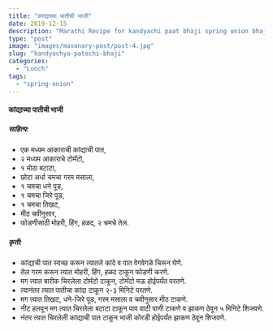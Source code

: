 ```yaml
---
title: "कांद्याच्या पातीची भाजी"
date: 2019-12-15
description: "Marathi Recipe for kandyachi paat bhaji spring onion bhaji"
type: "post"
image: "images/masonary-post/post-4.jpg"
slug: "kandyachya-patechi-bhaji"
categories: 
  - "Lunch"
tags:
  - "spring-onion"
---
```


#### कांद्याच्या पातीची भाजी 



##### साहित्य: 
- एक मध्यम आकाराची कांद्याची पात,
- २ मध्यम आकाराचे टोमॅटो,
- १ मोठा बटाटा, 
- छोटा अर्धा चमचा गरम मसाला,
- १ चमचा धने पूड,
- १ चमचा जिरे पूड,
- १ चमचा तिखट,
- मीठ चवीनुसार,
- फोडणीसाठी मोहरी, हिंग, हळद, २ चमचे तेल. 



##### कृती: 
- कांद्याची पात स्वच्छ करून त्यातले कांदे व पात वेगवेगळे चिरून घेणे.
- तेल गरम करून त्यात मोहरी, हिंग, हळद टाकून फोडणी करणे.
- मग त्यात बारीक चिरलेला टोमॅटो टाकून, टोमॅटो मऊ होईपर्यंत परतणे.
- त्यानंतर त्यात पातीचा कांदा टाकून २-३ मिनिटे परतणे.
- मग त्यात तिखट, धने-जिरे पूड, गरम मसाला व चवीनुसार मीठ टाकणे.
- नीट हलवून मग त्यात चिरलेला बटाटा टाकून पाव वाटी पाणी टाकणे व झाकण ठेवून ५ मिनिटे शिजवणे.
- नंतर त्यात चिरलेली कांद्याची पात टाकून भाजी कोरडी होईपर्यंत झाकण ठेवून शिजवणे.
